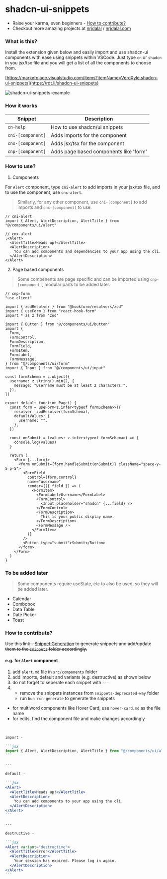 # shadcn-ui-snippets

- Raise your karma, even beginners - [How to contribute?](#how-to-contribute)
- Checkout more amazing projects at [nrjdalal](https://rdt.li/gh-follow) / [nrjdalal.com](https://nrjdalal.com)

### What is this?

Install the extension given below and easily import and use shadcn-ui components with ease using snippets within VSCode. Just type `cn` or `shadcn` in you jsx/tsx file and you will get a list of all the components to choose from.

[https://marketplace.visualstudio.com/items?itemName=VeroXyle.shadcn-ui-snippets](https://rdt.li/shadcn-ui-snippets)

![shadcn-ui-snippets-example](https://raw.githubusercontent.com/nrjdalal/shadcn-ui-snippets/main/images/usage.jpg)

### How it works

| Snippet           | Description                            |
| ----------------- | -------------------------------------- |
| `cn-help`         | How to use shadcn/ui snippets          |
| `cni-[component]` | Adds imports for the component         |
| `cnx-[component]` | Adds jsx/tsx for the component         |
| `cnp-[component]` | Adds page based components like 'form' |

### How to use?

1. Components

For `Alert` component, type `cni-alert` to add imports in your jsx/tsx file, and to use the component, use `cnx-alert`.

> Similarly, for any other component, use `cni-[component]` to add imports and `cnx-[component]` to use.

```tsx
// cni-alert
import { Alert, AlertDescription, AlertTitle } from "@/components/ui/alert"

// cnx-alert
;<Alert>
  <AlertTitle>Heads up!</AlertTitle>
  <AlertDescription>
    You can add components and dependencies to your app using the cli.
  </AlertDescription>
</Alert>
```

2. Page based components

> Some compenents are page specific and can be imported using `cnp-[component]`, modular parts to be added later.

```tsx
// cnp-form
"use client"

import { zodResolver } from "@hookform/resolvers/zod"
import { useForm } from "react-hook-form"
import * as z from "zod"

import { Button } from "@/components/ui/button"
import {
  Form,
  FormControl,
  FormDescription,
  FormField,
  FormItem,
  FormLabel,
  FormMessage,
} from "@/components/ui/form"
import { Input } from "@/components/ui/input"

const formSchema = z.object({
  username: z.string().min(2, {
    message: "Username must be at least 2 characters.",
  }),
})

export default function Page() {
  const form = useForm<z.infer<typeof formSchema>>({
    resolver: zodResolver(formSchema),
    defaultValues: {
      username: "",
    },
  })

  const onSubmit = (values: z.infer<typeof formSchema>) => {
    console.log(values)
  }

  return (
    <Form {...form}>
      <form onSubmit={form.handleSubmit(onSubmit)} className="space-y-5 p-5">
        <FormField
          control={form.control}
          name="username"
          render={({ field }) => (
            <FormItem>
              <FormLabel>Username</FormLabel>
              <FormControl>
                <Input placeholder="shadcn" {...field} />
              </FormControl>
              <FormDescription>
                This is your public display name.
              </FormDescription>
              <FormMessage />
            </FormItem>
          )}
        />
        <Button type="submit">Submit</Button>
      </form>
    </Form>
  )
}
```

### To be added later

> Some components require useState, etc to also be used, so they will be added later.

- Calendar
- Combobox
- Data Table
- Date Picker
- Toast

### How to contribute?

~~Use this link - [Snippet Generation](https://snippet-generator.app/?description=https%3A%2F%2Fui.shadcn.com%2Fdocs%2Fcomponents&tabtrigger=shadcn-&snippet=&mode=vscode) to generate snippets and add/update them to the `snippets` folder accordingly.~~

#### e.g. for `Alert` component

1. add `alert.md` file in `src/components` folder
2. add imports, default and variants (e.g. destructive) as shown below
3. do not forget to seperate each snippet with `---`
4. - remove the snippets instances from `snippets-deprecated-way` folder
   - run `bun run generate` to generate the snippets

- for multiword components like Hover Card, use `hover-card.md` as the file name
- for edits, find the component file and make changes accordingly

<br>

````md
import -

```jsx
import { Alert, AlertDescription, AlertTitle } from "@/components/ui/alert"
```

---

default -

```jsx
<Alert>
  <AlertTitle>Heads up!</AlertTitle>
  <AlertDescription>
    You can add components to your app using the cli.
  </AlertDescription>
</Alert>
```

---

destructive -

```jsx
<Alert variant="destructive">
  <AlertTitle>Error</AlertTitle>
  <AlertDescription>
    Your session has expired. Please log in again.
  </AlertDescription>
</Alert>
```
````
